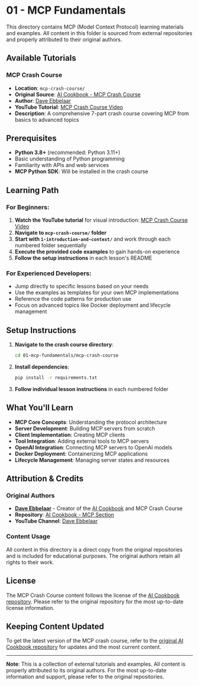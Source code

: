 # 01 - MCP Fundamentals

This directory contains MCP (Model Context Protocol) learning materials and examples. All content in this folder is sourced from external repositories and properly attributed to their original authors.

## Available Tutorials

### MCP Crash Course
- **Location**: `mcp-crash-course/`
- **Original Source**: [AI Cookbook - MCP Crash Course](https://github.com/daveebbelaar/ai-cookbook/tree/main/mcp/crash-course)
- **Author**: [Dave Ebbelaar](https://github.com/daveebbelaar)
- **YouTube Tutorial**: [MCP Crash Course Video](https://www.youtube.com/watch?v=5xqFjh56AwM&t=126s)
- **Description**: A comprehensive 7-part crash course covering MCP from basics to advanced topics

## Prerequisites

- **Python 3.8+** (recommended: Python 3.11+)
- Basic understanding of Python programming
- Familiarity with APIs and web services
- **MCP Python SDK**: Will be installed in the crash course

## Learning Path

### For Beginners:
1. **Watch the YouTube tutorial** for visual introduction: [MCP Crash Course Video](https://www.youtube.com/watch?v=5xqFjh56AwM&t=126s)
2. **Navigate to `mcp-crash-course/` folder**
3. **Start with `1-introduction-and-context/`** and work through each numbered folder sequentially
4. **Execute the provided code examples** to gain hands-on experience
5. **Follow the setup instructions** in each lesson's README

### For Experienced Developers:
- Jump directly to specific lessons based on your needs
- Use the examples as templates for your own MCP implementations
- Reference the code patterns for production use
- Focus on advanced topics like Docker deployment and lifecycle management

## Setup Instructions

1. **Navigate to the crash course directory**:
   ```bash
   cd 01-mcp-fundamentals/mcp-crash-course
   ```

2. **Install dependencies**:
   ```bash
   pip install -r requirements.txt
   ```

3. **Follow individual lesson instructions** in each numbered folder

## What You'll Learn

- **MCP Core Concepts**: Understanding the protocol architecture
- **Server Development**: Building MCP servers from scratch
- **Client Implementation**: Creating MCP clients
- **Tool Integration**: Adding external tools to MCP servers
- **OpenAI Integration**: Connecting MCP servers to OpenAI models
- **Docker Deployment**: Containerizing MCP applications
- **Lifecycle Management**: Managing server states and resources

## Attribution & Credits

### Original Authors
- **[Dave Ebbelaar](https://github.com/daveebbelaar)** - Creator of the [AI Cookbook](https://github.com/daveebbelaar/ai-cookbook) and MCP Crash Course
- **Repository**: [AI Cookbook - MCP Section](https://github.com/daveebbelaar/ai-cookbook/tree/main/mcp/crash-course)
- **YouTube Channel**: [Dave Ebbelaar](https://www.youtube.com/@DaveEbbelaar)

### Content Usage
All content in this directory is a direct copy from the original repositories and is included for educational purposes. The original authors retain all rights to their work.

## License

The MCP Crash Course content follows the license of the [AI Cookbook repository](https://github.com/daveebbelaar/ai-cookbook/blob/main/LICENCE). Please refer to the original repository for the most up-to-date license information.

## Keeping Content Updated

To get the latest version of the MCP crash course, refer to the [original AI Cookbook repository](https://github.com/daveebbelaar/ai-cookbook/tree/main/mcp/crash-course) for updates and the most current content.

---

**Note**: This is a collection of external tutorials and examples. All content is properly attributed to its original authors. For the most up-to-date information and support, please refer to the original repositories.
